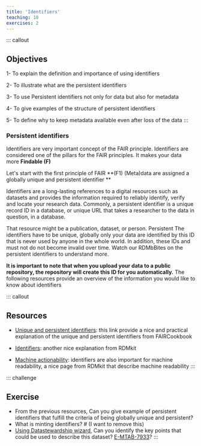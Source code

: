 ```yaml
---
title: 'Identifiers'
teaching: 10
exercises: 2
---
```


::: callout
## Objectives
1- To explain the definition and importance of using identifiers

2- To illustrate what are the persistent identifiers

3- To use Persistent identifiers not only for data but also for metadata

4- To give examples of the structure of persistent identifiers

5- To define why to keep metadata available even after loss of the data
:::

### Persistent identifiers
Identifiers are very important concept of the FAIR principle. Identifiers are considered one of the pillars for the FAIR principles. It makes your data more **Findable (F)**

Let's start with the first principle of FAIR
**(F1) (Meta)data are assigned a globally unique and persistent identifier **

Identifiers are a long-lasting references to a digital resources such as datasets and provides the information required to reliably identify, verify and locate your research data. Commonly, a persistent identifier is a unique record ID in a database, or unique URL that takes a researcher to the data in question, in a database.
 
That resource might be a publication, dataset, or person.   Persistent The identifiers have to be unique, globally only your data are identified by this ID that is never used by anyone in the whole world. In addition, these IDs and must not do not become invalid over time.
Watch our RDMbBites on the persistent identifiers to understand more.   

**It is important to note that when you upload your data to a public repository, the repository will create this ID for you automatically.**
The following resources provide an overview of the information you would like to know about identifiers

::: callout
## Resources

- [Unique and persistent identifiers](https://faircookbook.elixir-europe.org/content/recipes/findability/identifiers.html): this link provide a nice and practical explanation of the unique and persistent identifiers from FAIRCookbook 

- [Identifiers](https://rdmkit.elixir-europe.org/identifiers.html): another nice explanation from RDMkit

- [Machine actionability](https://rdmkit.elixir-europe.org/machine_actionability): identifiers are also important for machine readability, a nice page from RDMkit that describe machine readability
:::

::: challenge
## Exercise
- From the previous resources, Can you give example of persistent identifiers that fulfill the criteria of being globally unique and persistent?
- What is minting identifiers? # (I want to remove this)
- [Using Datastewardship wizard](https://researchers.ds-wizard.org/knowledge-models/dsw:root:latest/preview?questionUuid=d21fdb06-22bf-418e-aa40-dc5ef1485f56), Can you identify the key points that could be used to describe this dataset? [E-MTAB-7933](https://www.ebi.ac.uk/biostudies/arrayexpress/studies/E-MTAB-7933)?
:::


